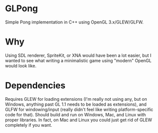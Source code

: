 # GLPong
Simple Pong implementation in C++ using OpenGL 3.x/GLEW/GLFW.

# Why
Using SDL renderer, SpriteKit, or XNA would have been a lot easier, but I wanted to see what writing a minimalistic game using "modern" OpenGL would look like.

# Dependencies
Requires GLEW for loading extensions (I'm really not using any, but on Windows, anything past GL 1.1 needs to be loaded as extensions), and GLFW for windowing/input (really didn't feel like writing platform-specific code for that). Should build and run on Windows, Mac, and Linux with proper libraries. In fact, on Mac and Linux you could just get rid of GLEW completely if you want.
